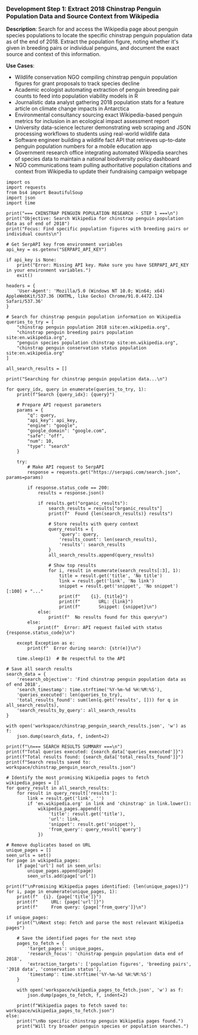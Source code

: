 ### Development Step 1: Extract 2018 Chinstrap Penguin Population Data and Source Context from Wikipedia

**Description**: Search for and access the Wikipedia page about penguin species populations to locate the specific chinstrap penguin population data as of the end of 2018. Extract the population figure, noting whether it's given in breeding pairs or individual penguins, and document the exact source and context of this information.

**Use Cases**:
- Wildlife conservation NGO compiling chinstrap penguin population figures for grant proposals to track species decline
- Academic ecologist automating extraction of penguin breeding pair counts to feed into population viability models in R
- Journalistic data analyst gathering 2018 population stats for a feature article on climate change impacts in Antarctica
- Environmental consultancy sourcing exact Wikipedia-based penguin metrics for inclusion in an ecological impact assessment report
- University data-science lecturer demonstrating web scraping and JSON processing workflows to students using real-world wildlife data
- Software engineer building a wildlife fact API that retrieves up-to-date penguin population numbers for a mobile education app
- Government research office integrating automated Wikipedia searches of species data to maintain a national biodiversity policy dashboard
- NGO communications team pulling authoritative population citations and context from Wikipedia to update their fundraising campaign webpage

```
import os
import requests
from bs4 import BeautifulSoup
import json
import time

print("=== CHINSTRAP PENGUIN POPULATION RESEARCH - STEP 1 ===\n")
print("Objective: Search Wikipedia for chinstrap penguin population data as of end of 2018")
print("Focus: Find specific population figures with breeding pairs or individual counts\n")

# Get SerpAPI key from environment variables
api_key = os.getenv("SERPAPI_API_KEY")

if api_key is None:
    print("Error: Missing API key. Make sure you have SERPAPI_API_KEY in your environment variables.")
    exit()

headers = {
    'User-Agent': 'Mozilla/5.0 (Windows NT 10.0; Win64; x64) AppleWebKit/537.36 (KHTML, like Gecko) Chrome/91.0.4472.124 Safari/537.36'
}

# Search for chinstrap penguin population information on Wikipedia
queries_to_try = [
    "chinstrap penguin population 2018 site:en.wikipedia.org",
    "chinstrap penguin breeding pairs population site:en.wikipedia.org", 
    "penguin species population chinstrap site:en.wikipedia.org",
    "chinstrap penguin conservation status population site:en.wikipedia.org"
]

all_search_results = []

print("Searching for chinstrap penguin population data...\n")

for query_idx, query in enumerate(queries_to_try, 1):
    print(f"Search {query_idx}: {query}")
    
    # Prepare API request parameters
    params = {
        "q": query,
        "api_key": api_key,
        "engine": "google",
        "google_domain": "google.com",
        "safe": "off",
        "num": 10,
        "type": "search"
    }
    
    try:
        # Make API request to SerpAPI
        response = requests.get("https://serpapi.com/search.json", params=params)
        
        if response.status_code == 200:
            results = response.json()
            
            if results.get("organic_results"):
                search_results = results["organic_results"]
                print(f"  Found {len(search_results)} results")
                
                # Store results with query context
                query_results = {
                    'query': query,
                    'results_count': len(search_results),
                    'results': search_results
                }
                all_search_results.append(query_results)
                
                # Show top results
                for i, result in enumerate(search_results[:3], 1):
                    title = result.get('title', 'No title')
                    link = result.get('link', 'No link')
                    snippet = result.get('snippet', 'No snippet')[:100] + "..."
                    print(f"    {i}. {title}")
                    print(f"       URL: {link}")
                    print(f"       Snippet: {snippet}\n")
            else:
                print(f"  No results found for this query\n")
        else:
            print(f"  Error: API request failed with status {response.status_code}\n")
            
    except Exception as e:
        print(f"  Error during search: {str(e)}\n")
    
    time.sleep(1)  # Be respectful to the API

# Save all search results
search_data = {
    'research_objective': 'Find chinstrap penguin population data as of end 2018',
    'search_timestamp': time.strftime('%Y-%m-%d %H:%M:%S'),
    'queries_executed': len(queries_to_try),
    'total_results_found': sum(len(q.get('results', [])) for q in all_search_results),
    'search_results_by_query': all_search_results
}

with open('workspace/chinstrap_penguin_search_results.json', 'w') as f:
    json.dump(search_data, f, indent=2)

print(f"\n=== SEARCH RESULTS SUMMARY ===\n")
print(f"Total queries executed: {search_data['queries_executed']}")
print(f"Total results found: {search_data['total_results_found']}")
print(f"Search results saved to: workspace/chinstrap_penguin_search_results.json")

# Identify the most promising Wikipedia pages to fetch
wikipedia_pages = []
for query_result in all_search_results:
    for result in query_result['results']:
        link = result.get('link', '')
        if 'en.wikipedia.org' in link and 'chinstrap' in link.lower():
            wikipedia_pages.append({
                'title': result.get('title'),
                'url': link,
                'snippet': result.get('snippet'),
                'from_query': query_result['query']
            })

# Remove duplicates based on URL
unique_pages = []
seen_urls = set()
for page in wikipedia_pages:
    if page['url'] not in seen_urls:
        unique_pages.append(page)
        seen_urls.add(page['url'])

print(f"\nPromising Wikipedia pages identified: {len(unique_pages)}")
for i, page in enumerate(unique_pages, 1):
    print(f"  {i}. {page['title']}")
    print(f"     URL: {page['url']}")
    print(f"     From query: {page['from_query']}\n")

if unique_pages:
    print("\nNext step: Fetch and parse the most relevant Wikipedia pages")
    
    # Save the identified pages for the next step
    pages_to_fetch = {
        'target_pages': unique_pages,
        'research_focus': 'chinstrap penguin population data end of 2018',
        'extraction_targets': ['population figures', 'breeding pairs', '2018 data', 'conservation status'],
        'timestamp': time.strftime('%Y-%m-%d %H:%M:%S')
    }
    
    with open('workspace/wikipedia_pages_to_fetch.json', 'w') as f:
        json.dump(pages_to_fetch, f, indent=2)
    
    print(f"Wikipedia pages to fetch saved to: workspace/wikipedia_pages_to_fetch.json")
else:
    print("\nNo specific chinstrap penguin Wikipedia pages found.")
    print("Will try broader penguin species or population searches.")
```